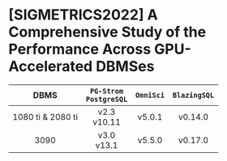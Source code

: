 # [SIGMETRICS2022] A Comprehensive Study of the Performance Across GPU-Accelerated DBMSes

| DBMS | `PG-Strom` <br> `PostgreSQL` | `OmniSci`  | `BlazingSQL` |
| :--: | :-: | :-: | :-: |
| 1080 ti & 2080 ti | v2.3 <br> v10.11 | v5.0.1 | v0.14.0 |
| 3090 | v3.0 <br> v13.1 | v5.5.0 | v0.17.0 |